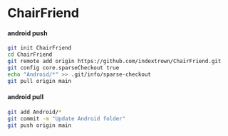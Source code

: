 # ChairFriend

<!-- git init
git remote add origin https://github.com/indextrown/ChairFriend.git
git config core.sparseCheckout true -->

#### android push
```bash
git init ChairFriend
cd ChairFriend
git remote add origin https://github.com/indextrown/ChairFriend.git
git config core.sparseCheckout true
echo "Android/*" >> .git/info/sparse-checkout
git pull origin main
```


#### android pull
```bash
git add Android/* 
git commit -m "Update Android folder"
git push origin main
```